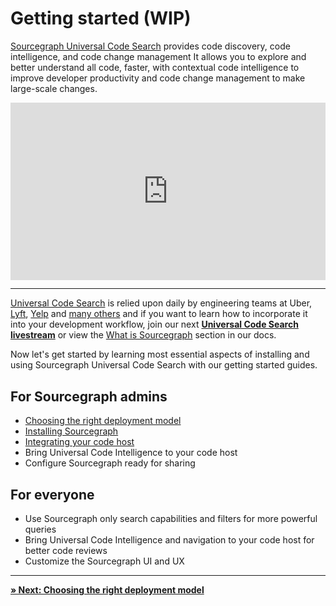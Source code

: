 # Getting started (WIP)

[Sourcegraph Universal Code Search](https://about.sourcegraph.com/universal-code-search) provides code discovery, code intelligence, and code change management It allows you to explore and better understand all code, faster, with contextual code intelligence to improve developer productivity and code change management to make large-scale changes.

<div style="padding:56.25% 0 0 0;position:relative;">
  <iframe src="https://player.vimeo.com/video/353422112?color=0CB6F4&amp;title=&amp;byline=&amp;muted=1&amp;controls=1&amp;autoplay=1&amp;autopause=0&amp;loop=1&amp;time=0&amp;texttrack=en.subtitles" style="position:absolute;top:0;left:0;width:100%;height:100%;" frameborder="0" webkitallowfullscreen="" mozallowfullscreen="" allowfullscreen=""></iframe>
</div>

---

[Universal Code Search](https://about.sourcegraph.com/universal-code-search/) is relied upon daily by engineering teams at Uber, [Lyft](https://about.sourcegraph.com/case-studies/lyft-monolith-to-microservices), [Yelp](https://engineeringblog.yelp.com/2019/11/winning-the-hackathon-with-sourcegraph.html) and [many others](https://about.sourcegraph.com/#customers) and if you want to learn how to incorporate it into your development workflow, join our next [**Universal Code Search livestream**](https://about.sourcegraph.com/events/) or view the [What is Sourcegraph](../user/index.md#what-is-sourcegraph) section in our docs.

Now let's get started by learning most essential aspects of installing and using Sourcegraph Universal Code Search with our getting started guides.

## For Sourcegraph admins

- [Choosing the right deployment model](choosing_the_right_deployment_model.md)
- [Installing Sourcegraph](installing_sourcegraph.md)
- [Integrating your code host](code_host_manage_reprositories)
- Bring Universal Code Intelligence to your code host
- Configure Sourcegraph ready for sharing

## For everyone

- Use Sourcegraph only search capabilities and filters for more powerful queries
- Bring Universal Code Intelligence and navigation to your code host for better code reviews
- Customize the Sourcegraph UI and UX

---

[**» Next: Choosing the right deployment model**](choosing_the_right_deployment_model.md)
